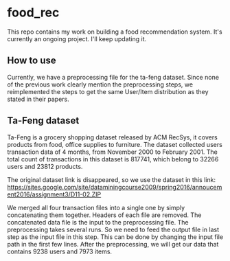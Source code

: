 # food_rec
This repo contains my work on building a food recommendation system. It's currently an ongoing project. I'll keep updating it.

## How to use
Currently, we have a preprocessing file for the ta-feng dataset. Since none of the previous work clearly mention the preprocessing steps, we reimplemented the steps to get the same User/Item distribution as they stated in their papers.

## Ta-Feng dataset
Ta-Feng is a grocery shopping dataset released by ACM RecSys, it covers products from food, office supplies to furniture. 
The dataset collected users transaction data of 4 months, from November 2000 to February 2001. The total count of transactions in this dataset is 817741, which belong to 32266 users and 23812 products.

The original dataset link is disappeared, so we use the dataset in this link: https://sites.google.com/site/dataminingcourse2009/spring2016/annoucement2016/assignment3/D11-02.ZIP

We merged all four transaction files into a single one by simply concatenating them together. Headers of each file are removed. The concatenated data file is the input to the preprocessing file. The preprocessing takes several runs. So we need to feed the output file in last step as the input file in this step. This can be done by changing the input file path in the first few lines. After the preprocessing, we will get our data that contains 9238 users and 7973 items.
